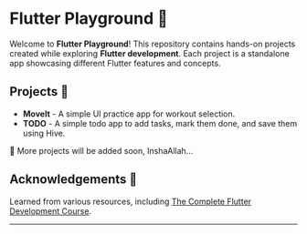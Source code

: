 # Flutter Playground 🚀

Welcome to **Flutter Playground**! This repository contains hands-on projects created while exploring **Flutter development**. Each project is a standalone app showcasing different Flutter features and concepts.

## Projects 📌

- **MoveIt** - A simple UI practice app for workout selection.
- **TODO** - A simple todo app to add tasks, mark them done, and save them using Hive.

🔨 More projects will be added soon, InshaAllah...

## Acknowledgements 🙌

Learned from various resources, including [The Complete Flutter Development Course](https://www.udemy.com/course/dart-flutter-the-complete-flutter-development-course/?couponCode=KEEPLEARNING).

---
